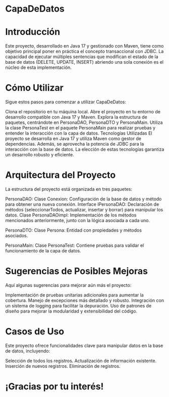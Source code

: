 # CapaDeDatos

# Introducción
Este proyecto, desarrollado en Java 17 y gestionado con Maven, tiene como objetivo principal poner en práctica el concepto transaccional con JDBC. La capacidad de ejecutar múltiples sentencias que modifican el estado de la base de datos (DELETE, UPDATE, INSERT) abriendo una sola conexión es el núcleo de esta implementación.

# Cómo Utilizar
Sigue estos pasos para comenzar a utilizar CapaDeDatos:

Clona el repositorio en tu máquina local.
Abre el proyecto en tu entorno de desarrollo compatible con Java 17 y Maven.
Explora la estructura de paquetes, centrándote en PersonaDAO, PersonaDTO y PersonaMain.
Utiliza la clase PersonaTest en el paquete PersonaMain para realizar pruebas y entender la interacción con la capa de datos.
Tecnologías Utilizadas
El proyecto se desarrolla en Java 17 y utiliza Maven como gestor de dependencias. Además, se aprovecha la potencia de JDBC para la interacción con la base de datos. La elección de estas tecnologías garantiza un desarrollo robusto y eficiente.

# Arquitectura del Proyecto
La estructura del proyecto está organizada en tres paquetes:

PersonaDAO:
Clase Conexion: Configuración de la base de datos y método para obtener una nueva conexión.
Interface IPersonaDAO: Declaración de métodos (seleccionarTodos, actualizar, insertar y borrar) para manipular los datos.
Clase PersonaDAOimpl: Implementación de los métodos mencionados anteriormente, junto con la lógica asociada a cada uno.

PersonaDTO:
Clase Persona: Entidad con propiedades y métodos asociados.

PersonaMain:
Clase PersonaTest: Contiene pruebas para validar el funcionamiento de la capa de datos.

# Sugerencias de Posibles Mejoras
Aquí algunas sugerencias para mejorar aún más el proyecto:

Implementación de pruebas unitarias adicionales para aumentar la cobertura.
Manejo de excepciones más detallado y robusto.
Integración con un sistema de logging para facilitar la depuración.
Uso de patrones de diseño para mejorar la modularidad y extensibilidad del código.

# Casos de Uso
Este proyecto ofrece funcionalidades clave para manipular datos en la base de datos, incluyendo:

Selección de todos los registros.
Actualización de información existente.
Inserción de nuevos registros.
Eliminación de registros.

# ¡Gracias por tu interés!





